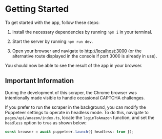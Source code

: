 # Getting Started

To get started with the app, follow these steps:

1. Install the necessary dependencies by running `npm i` in your terminal.

2. Start the server by running `npm run dev`.

3. Open your browser and navigate to [http://localhost:3000](http://localhost:3000) (or the alternative route displayed in the console if port 3000 is already in use).

You should now be able to see the result of the app in your browser.



## Important Information

During the development of this scraper, the Chrome browser was intentionally made visible to handle occasional CAPTCHA challenges.

If you prefer to run the scraper in the background, you can modify the Puppeteer settings to operate in headless mode. To do this, navigate to `pages/api/amazon/index.ts`, locate the `loginToAmazon` function, and set the `headless` option to `true` as shown below:

```typescript
const browser = await puppeteer.launch({ headless: true });